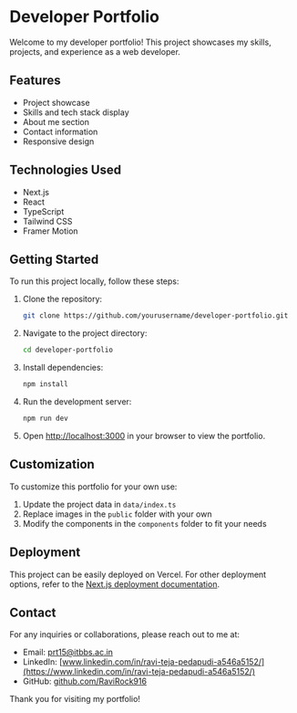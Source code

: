 # Developer Portfolio

Welcome to my developer portfolio! This project showcases my skills, projects, and experience as a web developer.

## Features

- Project showcase
- Skills and tech stack display
- About me section
- Contact information
- Responsive design

## Technologies Used

- Next.js
- React
- TypeScript
- Tailwind CSS
- Framer Motion

## Getting Started

To run this project locally, follow these steps:

1. Clone the repository:

   ```bash
   git clone https://github.com/yourusername/developer-portfolio.git
   ```

2. Navigate to the project directory:

   ```bash
   cd developer-portfolio
   ```

3. Install dependencies:

   ```bash
   npm install
   ```

4. Run the development server:

   ```bash
   npm run dev
   ```

5. Open [http://localhost:3000](http://localhost:3000) in your browser to view the portfolio.

## Customization

To customize this portfolio for your own use:

1. Update the project data in `data/index.ts`
2. Replace images in the `public` folder with your own
3. Modify the components in the `components` folder to fit your needs

## Deployment

This project can be easily deployed on Vercel. For other deployment options, refer to the [Next.js deployment documentation](https://nextjs.org/docs/deployment).

## Contact

For any inquiries or collaborations, please reach out to me at:

- Email: prt15@itbbs.ac.in
- LinkedIn: [www.linkedin.com/in/ravi-teja-pedapudi-a546a5152/](https://www.linkedin.com/in/ravi-teja-pedapudi-a546a5152/)
- GitHub: [github.com/RaviRock916](https://github.com/RaviRock916)

Thank you for visiting my portfolio!
